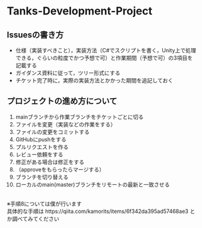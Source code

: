 # Tanks-Development-Project
## Issuesの書き方
- 仕様（実装すべきこと），実装方法（C#でスクリプトを書く，Unity上で処理できる，ぐらいの粒度でかつ予想で可）と作業期間（予想で可）の3項目を記載する
- ガイダンス資料に従って，ツリー形式にする
- チケット完了時に，実際の実装方法とかかった期間を追記しておく
## プロジェクトの進め方について
1. mainブランチから作業ブランチをチケットごとに切る
2. ファイルを変更（実装などの作業をする）
3. ファイルの変更をコミットする
4. GitHubにpushをする
5. プルリクエストを作る
6. レビュー依頼をする
7. 修正がある場合は修正をする
8. （approveをもらったらマージする）
9. ブランチを切り替える
10. ローカルのmain(master)ブランチをリモートの最新と一致させる
<br>
※手順8については僕が行います<br>
具体的な手順は https://qiita.com/kamorits/items/6f342da395ad57468ae3 とか調べてみてください
